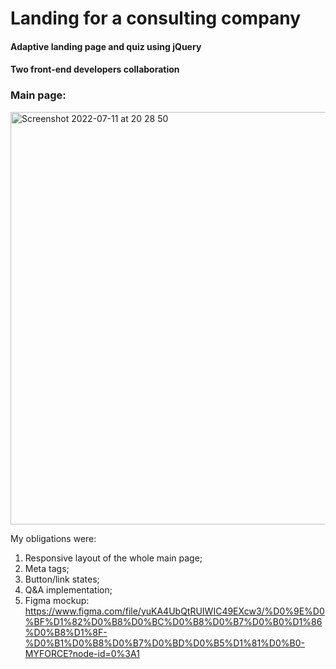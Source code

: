 # Landing for a consulting company

#### Adaptive landing page and quiz using jQuery

#### Two front-end developers collaboration

### Main page:

<img width="660" alt="Screenshot 2022-07-11 at 20 28 50" src="https://user-images.githubusercontent.com/88159970/178322929-2256c723-9462-41d6-84b9-8555d3e2d14b.png">


My obligations were: 
1. Responsive layout of the whole main page;
2. Meta tags;
3. Button/link states;
4. Q&A implementation;
5. Figma mockup: https://www.figma.com/file/yuKA4UbQtRUIWIC49EXcw3/%D0%9E%D0%BF%D1%82%D0%B8%D0%BC%D0%B8%D0%B7%D0%B0%D1%86%D0%B8%D1%8F-%D0%B1%D0%B8%D0%B7%D0%BD%D0%B5%D1%81%D0%B0-MYFORCE?node-id=0%3A1
